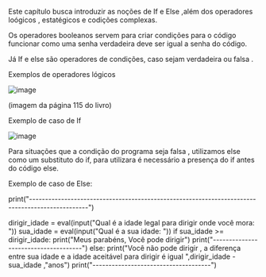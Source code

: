 Este capítulo busca introduzir as noções de If e Else ,além dos operadores loógicos , estatégicos e codições complexas. 

Os operadores booleanos servem para criar condições para o código funcionar como uma senha verdadeira deve ser igual a senha do código.

Já If e else são operadores de condições, caso sejam verdadeira ou falsa .


Exemplos de operadores lógicos

![image](https://github.com/user-attachments/assets/9f6dd472-9100-42f3-a195-54ec244028cb)

(imagem da página 115 do livro)



Exemplo de caso de If 

![image](https://github.com/user-attachments/assets/58402ff1-21bd-4066-9079-d4ff9536f193)


Para situações que a condição do programa seja falsa , utilizamos else como um substituto do if, para utilizara é necessário a presença do if antes do código else.

Exemplo de caso de Else:

print("------------------------------------------------------------------------------------------------")

dirigir_idade = eval(input("Qual é a idade legal para dirigir onde você mora: "))
sua_idade = eval(input("Qual é a sua idade: "))
if sua_idade >= dirigir_idade:
    print("Meus parabéns, Você pode dirigir")
    print("-------------------------------------")
else:
    print("Você não pode dirigir , a diferença entre sua idade e a idade aceitável para dirigir é igual ",dirigir_idade - sua_idade ,"anos")
    print("-------------------------------------")
